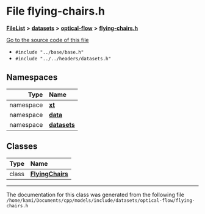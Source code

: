 

# File flying-chairs.h



[**FileList**](files.md) **>** [**datasets**](dir_29ff4802398ba4a572b958e731c7adb4.md) **>** [**optical-flow**](dir_c5272f5a689662c2c5c28882f7ac0097.md) **>** [**flying-chairs.h**](flying-chairs_8h.md)

[Go to the source code of this file](flying-chairs_8h_source.md)



* `#include "../base/base.h"`
* `#include "../../headers/datasets.h"`













## Namespaces

| Type | Name |
| ---: | :--- |
| namespace | [**xt**](namespacext.md) <br> |
| namespace | [**data**](namespacext_1_1data.md) <br> |
| namespace | [**datasets**](namespacext_1_1data_1_1datasets.md) <br> |


## Classes

| Type | Name |
| ---: | :--- |
| class | [**FlyingChairs**](classxt_1_1data_1_1datasets_1_1FlyingChairs.md) <br> |



















































------------------------------
The documentation for this class was generated from the following file `/home/kami/Documents/cpp/models/include/datasets/optical-flow/flying-chairs.h`

